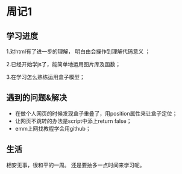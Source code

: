 #  周记1
## 学习进度
 1.对html有了进一步的理解，
  明白由会操作到理解代码意义 ；
  
 2.已经开始学js了，能简单地运用图片库及函数；
 
 3.在学习怎么熟练运用盒子模型；
 
 ## 遇到的问题&解决
 - 在做个人网页的时候发现盒子重叠了，用position属性来让盒子定位；
 - 让网页不跳转的办法是script中添上return false；
 - emm上网找教程学会用github；
 
## 生活
  相安无事，很和平的一周。
 还是要抽多一点时间来学习呢。
 
 

